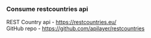 ### Consume restcountries api
REST Country api - https://restcountries.eu/ <br/>
GitHub repo - https://github.com/apilayer/restcountries
